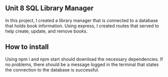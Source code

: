 ## Unit 8 SQL Library Manager

In this project, I created a library manager that is connected to a database that holds book information. Using express, I created routes that served to help create, update, and remove books.

## How to install

Using npm i and npm start should download the necessary dependencies. If no problems, there should be a message logged in the terminal that states the connection to the database is successful.

